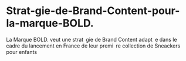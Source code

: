 # Strat-gie-de-Brand-Content-pour-la-marque-BOLD.
La Marque BOLD. veut une strat gie de Brand Content adapt e dans le cadre du lancement en France de leur premi re collection de Sneackers pour enfants
